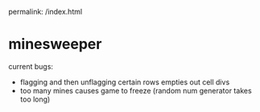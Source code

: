 permalink: /index.html

# minesweeper

current bugs:
- flagging and then unflagging certain rows empties out cell divs 
- too many mines causes game to freeze (random num generator takes too long) 


